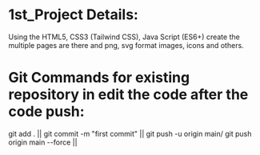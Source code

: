 # 1st_Project Details:
Using the HTML5, CSS3 (Tailwind CSS), Java Script (ES6+) create the multiple pages are there and png, svg format images, icons and others.

# Git Commands for existing repository in edit the code after the code push:
git add . ||
git commit -m "first commit" ||
git push -u origin main/ git push origin main --force ||